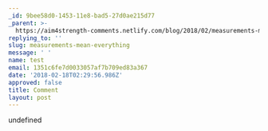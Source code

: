 ```yaml
---
_id: 9bee58d0-1453-11e8-bad5-27d0ae215d77
_parent: >-
  https://aim4strength-comments.netlify.com/blog/2018/02/measurements-mean-everything/
replying_to: ''
slug: measurements-mean-everything
message: ' '
name: test
email: 1351c6fe7d0033057af7b709ed83a367
date: '2018-02-18T02:29:56.986Z'
approved: false
title: Comment
layout: post
---
```

undefined
